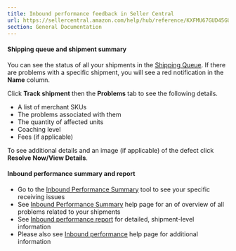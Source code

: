 ```yaml
---
title: Inbound performance feedback in Seller Central
url: https://sellercentral.amazon.com/help/hub/reference/KXFMU67GUD45GUZ
section: General Documentation
---
```


#### Shipping queue and shipment summary

You can see the status of all your shipments in the [Shipping
Queue](/gp/fba/inbound-queue/index.html). If there are problems with a
specific shipment, you will see a red notification in the **Name** column.

Click **Track shipment** then the **Problems** tab to see the following
details.

  * A list of merchant SKUs 
  * The problems associated with them 
  * The quantity of affected units
  * Coaching level
  * Fees (if applicable)

To see additional details and an image (if applicable) of the defect click
**Resolve Now/View Details**.

#### Inbound performance summary and report

  * Go to the [Inbound Performance Summary](/gp/fba/inbound-performance/index.html) tool to see your specific receiving issues
  * See [Inbound Performance Summary](/gp/help/200893760) help page for an of overview of all problems related to your shipments
  * See [Inbound performance report](/gp/ssof/reports/search.html#orderAscending=&recordType=INBOUND_NONCOMPLIANCE) for detailed, shipment-level information
  * Please also see [Inbound performance](/gp/help/G200875520) help page for additional information

